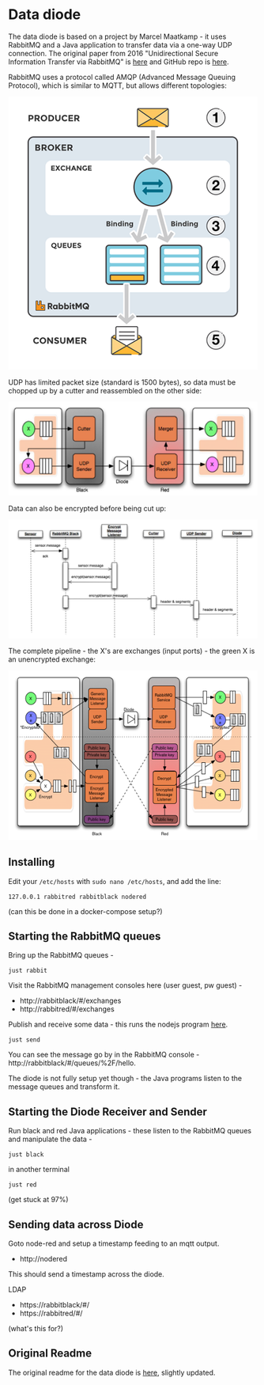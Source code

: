 # Data diode

The data diode is based on a project by Marcel Maatkamp - it uses RabbitMQ and a Java application to transfer data via a one-way UDP connection. The original paper from 2016 "Unidirectional Secure Information Transfer via RabbitMQ" is [here](https://arxiv.org/abs/1602.07467) and GitHub repo is [here](https://github.com/marcelmaatkamp/rabbitmq-applications/tree/master/application/datadiode).

RabbitMQ uses a protocol called AMQP (Advanced Message Queuing Protocol), which is similar to MQTT, but allows different topologies:

![rabbitmq](design/rabbitmq.png)

UDP has limited packet size (standard is 1500 bytes), so data must be chopped up by a cutter and reassembled on the other side:

![diode1](design/diode1.jpg)

Data can also be encrypted before being cut up:

![diode2](design/diode2.jpg)

The complete pipeline - the X's are exchanges (input ports) - the green X is an unencrypted exchange:

![diode3](design/diode3.png)


## Installing

Edit your `/etc/hosts` with `sudo nano /etc/hosts`, and add the line:

    127.0.0.1 rabbitred rabbitblack nodered

(can this be done in a docker-compose setup?)


## Starting the RabbitMQ queues

Bring up the RabbitMQ queues -

    just rabbit

Visit the RabbitMQ management consoles here (user guest, pw guest) -

- http://rabbitblack/#/exchanges 
- http://rabbitred/#/exchanges

Publish and receive some data - this runs the nodejs program [here](code/application/datadiode/contrib/nodejs/src/send.js).

    just send

You can see the message go by in the RabbitMQ console - http://rabbitblack/#/queues/%2F/hello. 

The diode is not fully setup yet though - the Java programs listen to the message queues and transform it. 


## Starting the Diode Receiver and Sender

Run black and red Java applications - these listen to the RabbitMQ queues and manipulate the data - 

    just black

in another terminal

    just red

(get stuck at 97%)


## Sending data across Diode

Goto node-red and setup a timestamp feeding to an mqtt output. 

- http://nodered

This should send a timestamp across the diode. 


LDAP 

- https://rabbitblack/#/ 
- https://rabbitred/#/

(what's this for?)


## Original Readme

The original readme for the data diode is [here](code/application/datadiode), slightly updated. 


